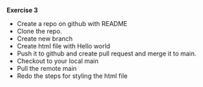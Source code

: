 **Exercise 3**

- Create a repo on github with README
- Clone the repo.
- Create new branch
- Create html file with Hello world
- Push it to github and create pull request and merge it to main.
- Checkout to your local main
- Pull the remote main
- Redo the steps for styling the html file

